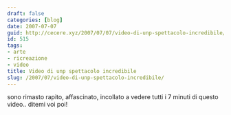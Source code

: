 ```yaml
---
draft: false
categories: [blog]
date: 2007-07-07
guid: http://cecere.xyz/2007/07/07/video-di-unp-spettacolo-incredibile/
id: 515
tags:
- arte
- ricreazione
- video
title: Video di unp spettacolo incredibile
slug: /2007/07/video-di-unp-spettacolo-incredibile/
---
```


sono rimasto rapito, affascinato, incollato a vedere tutti i 7 minuti di questo video.. ditemi voi poi!